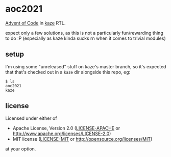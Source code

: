 # aoc2021

[Advent of Code](https://adventofcode.com/) in [kaze](https://github.com/yupferris/kaze) RTL.

expect only a few solutions, as this is not a particularly fun/rewarding thing to do :P (especially as kaze kinda sucks rn when it comes to trivial modules)

## setup

I'm using some "unreleased" stuff on kaze's master branch, so it's expected that that's checked out in a `kaze` dir alongside this repo, eg:

```
$ ls
aoc2021
kaze
```

## license

Licensed under either of

 * Apache License, Version 2.0
   ([LICENSE-APACHE](LICENSE-APACHE) or http://www.apache.org/licenses/LICENSE-2.0)
 * MIT license
   ([LICENSE-MIT](LICENSE-MIT) or http://opensource.org/licenses/MIT)

at your option.
